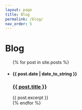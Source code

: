 ```yaml
---
layout: page
title: Blog
permalink: /blog/
nav_order: 5
---
```


# Blog

<ul class="blog">
  {% for post in site.posts %}
    <li>
      <div class="header">
         <h4>{{ post.date | date_to_string }}</h4>
         <h3><a href="{{ post.url }}">{{ post.title }}</a></h3>
      </div>
      {{ post.excerpt }}
    </li>
  {% endfor %}
</ul>
